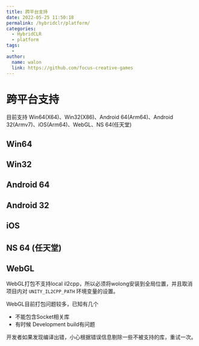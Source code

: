 ```yaml
---
title: 跨平台支持
date: 2022-05-25 11:50:18
permalink: /hybridclr/platform/
categories:
  - HybridCLR
  - platform
tags:
  - 
author: 
  name: walon
  link: https://github.com/focus-creative-games
---
```


# 跨平台支持

目前支持 Win64(X64)、Win32(X86)、Android 64(Arm64)、Android 32(Armv7)、iOS(Arm64)、WebGL、NS 64(任天堂)

## Win64

## Win32

## Android 64


## Android 32

## iOS

## NS 64 (任天堂)

## WebGL

WebGL打包不支持local il2cpp，所以必须将wolong安装到全局位置，并且取消项目内对 `UNITY_IL2CPP_PATH` 环境变量的设置。

WebGL目前打包问题较多，已知有几个

- 不能包含Socket相关库
- 有时候 Development build有问题

开发者如果发现编译出错，小心根据错误信息剔除一些不被支持的库，重试一次。
